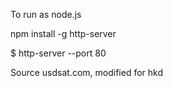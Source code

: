 To run as node.js

npm install -g http-server 

$ http-server --port 80

Source usdsat.com, modified for hkd
